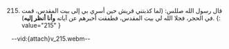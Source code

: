 215. قال رسول الله صللس: (لما كذبتني قريش حين أسري بي إلى بيت المقدس، قمت في الحجر، فجلا الله لي بيت المقدس، فطفقت أخبرهم عن آياته **وأنا أنظر إليه**).
{: value="215" }

--vid:{attach}v_215.webm--
